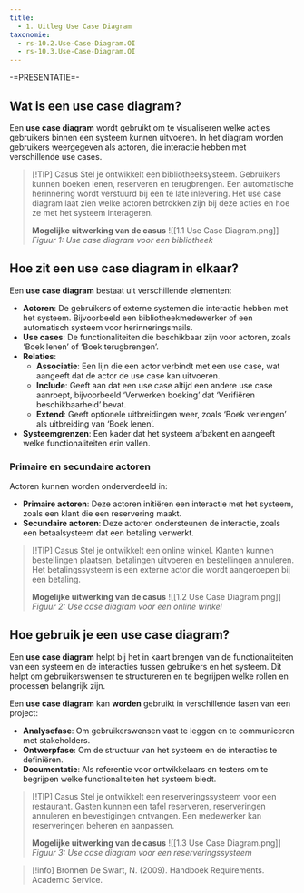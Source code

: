 ```yaml
---
title:
  - 1. Uitleg Use Case Diagram
taxonomie:
  - rs-10.2.Use-Case-Diagram.OI
  - rs-10.3.Use-Case-Diagram.OI
---
```


-=PRESENTATIE=-

## Wat is een use case diagram?
Een **use case diagram** wordt gebruikt om te visualiseren welke acties gebruikers binnen een systeem kunnen uitvoeren. In het diagram worden gebruikers weergegeven als actoren, die interactie hebben met verschillende use cases.

> [!TIP] Casus
> Stel je ontwikkelt een bibliotheeksysteem. Gebruikers kunnen boeken lenen, reserveren en terugbrengen. Een automatische herinnering wordt verstuurd bij een te late inlevering. Het use case diagram laat zien welke actoren betrokken zijn bij deze acties en hoe ze met het systeem interageren.
> 
> **Mogelijke uitwerking van de casus**
> ![[1.1 Use Case Diagram.png]]
> *Figuur 1: Use case diagram voor een bibliotheek*

## Hoe zit een use case diagram in elkaar?
Een **use case diagram** bestaat uit verschillende elementen:
* **Actoren**: De gebruikers of externe systemen die interactie hebben met het systeem. Bijvoorbeeld een bibliotheekmedewerker of een automatisch systeem voor herinneringsmails.
* **Use cases**: De functionaliteiten die beschikbaar zijn voor actoren, zoals ‘Boek lenen’ of ‘Boek terugbrengen’.
* **Relaties**:
	* **Associatie**: Een lijn die een actor verbindt met een use case, wat aangeeft dat de actor de use case kan uitvoeren.
	* **Include**: Geeft aan dat een use case altijd een andere use case aanroept, bijvoorbeeld ‘Verwerken boeking’ dat ‘Verifiëren beschikbaarheid’ bevat.
	* **Extend**: Geeft optionele uitbreidingen weer, zoals ‘Boek verlengen’ als uitbreiding van ‘Boek lenen’.
* **Systeemgrenzen**: Een kader dat het systeem afbakent en aangeeft welke functionaliteiten erin vallen.
### Primaire en secundaire actoren
Actoren kunnen worden onderverdeeld in:
* **Primaire actoren**: Deze actoren initiëren een interactie met het systeem, zoals een klant die een reservering maakt.
* **Secundaire actoren**: Deze actoren ondersteunen de interactie, zoals een betaalsysteem dat een betaling verwerkt.

> [!TIP] Casus
> Stel je ontwikkelt een online winkel. Klanten kunnen bestellingen plaatsen, betalingen uitvoeren en bestellingen annuleren. Het betalingssysteem is een externe actor die wordt aangeroepen bij een betaling.
> 
> **Mogelijke uitwerking van de casus**
>![[1.2 Use Case Diagram.png]]
> *Figuur 2: Use case diagram voor een online winkel*

## Hoe gebruik je een use case diagram?
Een **use case diagram** helpt bij het in kaart brengen van de functionaliteiten van een systeem en de interacties tussen gebruikers en het systeem. Dit helpt om gebruikerswensen te structureren en te begrijpen welke rollen en processen belangrijk zijn.

Een **use case diagram** kan **worden** gebruikt in verschillende fasen van een project:
* **Analysefase**: Om gebruikerswensen vast te leggen en te communiceren met stakeholders.
* **Ontwerpfase**: Om de structuur van het systeem en de interacties te definiëren.
* **Documentatie**: Als referentie voor ontwikkelaars en testers om te begrijpen welke functionaliteiten het systeem biedt.

> [!TIP] Casus
> Stel je ontwikkelt een reserveringssysteem voor een restaurant. Gasten kunnen een tafel reserveren, reserveringen annuleren en bevestigingen ontvangen. Een medewerker kan reserveringen beheren en aanpassen.
>
> **Mogelijke uitwerking van de casus**
> ![[1.3 Use Case Diagram.png]]
> *Figuur 3: Use case diagram voor een reserveringssysteem*

> [!info] Bronnen
> De Swart, N. (2009). Handboek Requirements. Academic Service.